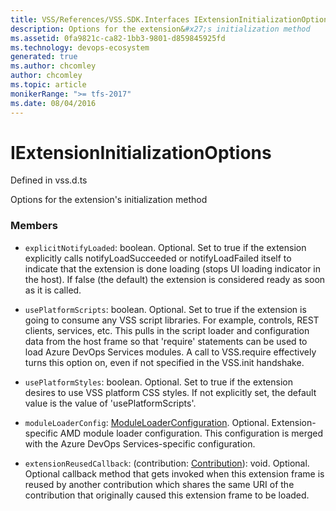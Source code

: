 ```yaml
---
title: VSS/References/VSS.SDK.Interfaces IExtensionInitializationOptions API | Extensions for Azure DevOps Services
description: Options for the extension&#x27;s initialization method
ms.assetid: 0fa9821c-ca82-1bb3-9801-d859845925fd
ms.technology: devops-ecosystem
generated: true
ms.author: chcomley
author: chcomley
ms.topic: article
monikerRange: ">= tfs-2017"
ms.date: 08/04/2016
---
```


# IExtensionInitializationOptions

Defined in vss.d.ts

Options for the extension&#x27;s initialization method

### Members

- `explicitNotifyLoaded`: boolean. Optional. Set to true if the extension explicitly calls notifyLoadSucceeded or notifyLoadFailed
  itself to indicate that the extension is done loading (stops UI loading indicator in the host).
  If false (the default) the extension is considered ready as soon as it is called.

- `usePlatformScripts`: boolean. Optional. Set to true if the extension is going to consume any VSS script libraries.
  For example, controls, REST clients, services, etc.
  This pulls in the script loader and configuration data from the host frame so that
  &#x27;require&#x27; statements can be used to load Azure DevOps Services modules. A call to VSS.require effectively turns this option on, even if not specified in the VSS.init handshake.

- `usePlatformStyles`: boolean. Optional. Set to true if the extension desires to use VSS platform CSS styles. If not explicitly set,
  the default value is the value of &#x27;usePlatformScripts&#x27;.

- `moduleLoaderConfig`: [ModuleLoaderConfiguration](../../../VSS/References/SDK_Interfaces/ModuleLoaderConfiguration.md). Optional. Extension-specific AMD module loader configuration. This configuration
  is merged with the Azure DevOps Services-specific configuration.

- `extensionReusedCallback`: (contribution: [Contribution](../../../VSS/References/SDK_Interfaces/Contribution.md)): void. Optional. Optional callback method that gets invoked when this extension frame is reused by another contribution
  which shares the same URI of the contribution that originally caused this extension frame to be loaded.
